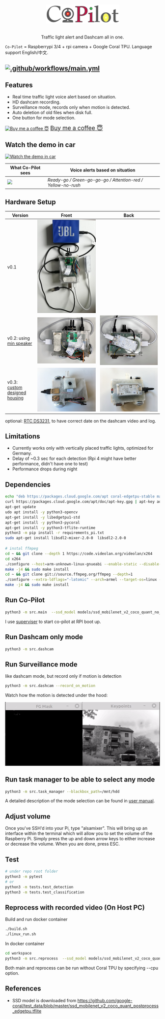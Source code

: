 <h1>
<p align="center">
  <img src="images/logo.png" alt="Logo" width="239" height="63">
</h1>
  <p align="center">
  Traffic light alert and Dashcam all in one.

  `Co-Pilot` = Raspberrypi 3/4 + rpi camera + Google Coral TPU. Language support English/中文.
    <br />
    </p>
</p>

## [![.github/workflows/main.yml](https://github.com/xeonqq/co-pilot/actions/workflows/main.yml/badge.svg)](https://github.com/xeonqq/co-pilot/actions/workflows/main.yml)

 
## Features
  * Real time traffic light voice alert based on situation.
  * HD dashcam recording.
  * Surveillance mode, records only when motion is detected.
  * Auto deletion of old files when disk full.
  * One button for mode selection.
  
 <a class="bmc-button" target="_blank" href="https://www.buymeacoffee.com/xeonqq"><img src="https://cdn.buymeacoffee.com/buttons/bmc-new-btn-logo.svg" alt="Buy me a coffee 😇"><span style="margin-left:5px;font-size:19px !important;">Buy me a coffee 😇</span></a>
   
## Watch the demo in car
[![Watch the demo in car](https://i.imgur.com/1PCb91b.png)](https://youtu.be/tCmUoWLdjoo)

  What Co-Pilot sees | Voice alerts based on situation
 -------- | -------- 
  ![](images/traffic_light_detection_seq.gif) | *Ready-go / Green-go-go-go / Attention-red / Yellow-no-rush*

## Hardware Setup


 Version | Front | Back
 -------- | -------- | --------
 v0.1 | ![](images/hardware.jpg)  |
 v0.2: using [min speaker](https://de.aliexpress.com/item/1005003107656299.html?spm=a2g0o.productlist.0.0.19bff4543zIpil&algo_pvid=84ba9ca6-b578-4f5f-bc2f-84c493d38095&algo_exp_id=84ba9ca6-b578-4f5f-bc2f-84c493d38095-31&pdp_ext_f=%7B%22sku_id%22%3A%2212000024125609922%22%7D&pdp_pi=-1%3B3.5%3B-1%3B-1%40salePrice%3BEUR%3Bsearch-mainSearch) | ![](https://github.com/xeonqq/copilot-manual/blob/master/pics/front_small.jpg?raw=true)| ![](https://github.com/xeonqq/copilot-manual/blob/master/pics/back_small.jpg?raw=true)
 v0.3: [custom designed housing](https://www.thingiverse.com/thing:5187983) | ![3d printable housing ](https://github.com/xeonqq/openscad_designs/blob/master/pi3_case/pics/front.jpg?raw=true) | ![3d printable housing](https://github.com/xeonqq/openscad_designs/blob/master/pi3_case/pics/back.jpg?raw=true)
 
optional: [RTC DS3231](https://www.ebay.de/itm/223727782675?ssPageName=STRK%3AMEBIDX%3AIT&_trksid=p2060353.m2749.l2649), to have correct date on the dashcam video and log.

## Limitations
* Currently works only with vertically placed traffic lights, optimized for Germany.
* Delay of ~0.3 sec for each detection (Rpi 4 might have better performance, didn't have one to test)
* Performance drops during night

## Dependencies
```bash on rpi
echo "deb https://packages.cloud.google.com/apt coral-edgetpu-stable main" | tee /etc/apt/sources.list.d/coral-edgetpu.list
curl https://packages.cloud.google.com/apt/doc/apt-key.gpg | apt-key add -
apt-get update
udo apt install -y python3-opencv
apt-get install -y libedgetpu1-std
apt-get install -y python3-pycoral
apt-get install -y python3-tflite-runtime
python3 -m pip install -r requirements_pi.txt
sudo apt-get install libsdl2-mixer-2.0-0  libsdl2-2.0-0

# instal ffmpeg
cd ~ && git clone --depth 1 https://code.videolan.org/videolan/x264
cd x264
./configure --host=arm-unknown-linux-gnueabi --enable-static --disable-opencl
make -j4 && sudo make install
cd ~ && git clone git://source.ffmpeg.org/ffmpeg --depth=1
./configure --extra-ldflags="-latomic" --arch=armel --target-os=linux --enable-gpl --enable-omx --enable-omx-rpi --enable-nonfree
make -j4 && sudo make install
```
## Run Co-Pilot
```bash
python3 -m src.main  --ssd_model models/ssd_mobilenet_v2_coco_quant_no_nms_edgetpu.tflite  --label models/coco_labels.txt --score_threshold 0.3 --traffic_light_classification_model models/traffic_light_edgetpu.tflite  --traffic_light_label models/traffic_light_labels.txt --blackbox_path=./
```
I use [superviser](http://supervisord.org/) to start co-pilot at RPI boot up.
## Run Dashcam only mode
```bash
python3 -m src.dashcam
```
## Run Surveillance mode
like dashcam mode, but record only if motion is detection
```bash
python3 -m src.dashcam --record_on_motion
```
Watch how the motion is detected under the hood: 

![](images/motion_detection.gif)

## Run task manager to be able to select any mode
```bash
python3 -m src.task_manager --blackbox_path=/mnt/hdd
```
A detailed description of the mode selection can be found in [user manual](https://github.com/xeonqq/copilot-manual/blob/master/manual.pdf).

## Adjust volume
Once you've SSH'd into your Pi, type "alsamixer". This will bring up an interface within the terminal which will allow you to set the volume of the Raspberry Pi. Simply press the up and down arrow keys to either increase or decrease the volume. When you are done, press ESC.

## Test
```bash
# under repo root folder
python3 -m pytest
# or
python3 -m tests.test_detection
python3 -m tests.test_classification
```

## Reprocess with recorded video (On Host PC)

Build and run docker container
```bash
./build.sh
./linux_run.sh
```

In docker container
```bash
cd workspace
python3 -m src.reprocess  --ssd_model models/ssd_mobilenet_v2_coco_quant_no_nms_edgetpu.tflite  --label models/coco_labels.txt --score_threshold 0.3 --traffic_light_classification_model models/traffic_light_edgetpu.tflite  --traffic_light_label models/traffic_light_labels.txt --blackbox_path=./ --video recording_20210417-090028.h264.mp4 --fps 5
```

Both main and reprocess can be run without Coral TPU by specifying --cpu option.

## References
* SSD model is downloaded from https://github.com/google-coral/test_data/blob/master/ssd_mobilenet_v2_coco_quant_postprocess_edgetpu.tflite



